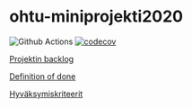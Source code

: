 # ohtu-miniprojekti2020
![Github Actions](https://github.com/lossitomatossi/ohtu-miniprojekti2020/workflows/Java%20CI%20with%20Gradle/badge.svg)
[![codecov](https://codecov.io/gh/lossitomatossi/ohtu-miniprojekti2020/branch/main/graph/badge.svg?token=IDJ0K0GQ94)](https://codecov.io/gh/lossitomatossi/ohtu-miniprojekti2020)

[Projektin backlog](https://github.com/lossitomatossi/ohtu-miniprojekti2020/projects/1)

[Definition of done](documentation/dod.md)

[Hyväksymiskriteerit](https://github.com/lossitomatossi/ohtu-miniprojekti2020/tree/main/src/test/resources/lukuvinkkikirjasto)

